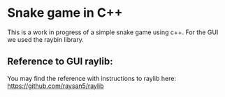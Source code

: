# Snake game in C++ 
This is a work in progress of a simple snake game using c++.
For the GUI we used the raybin library. 
## Reference to GUI raylib: 
You may find the reference with instructions to raylib here:
https://github.com/raysan5/raylib
